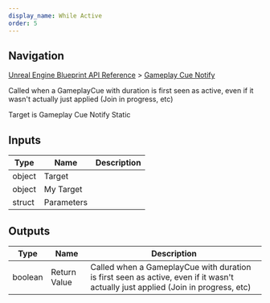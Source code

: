 ```yaml
---
display_name: While Active
order: 5
---
```

## Navigation

[Unreal Engine Blueprint API Reference](https://dev.epicgames.com/documentation/en-us/unreal-engine/BlueprintAPI) > [Gameplay Cue Notify](https://dev.epicgames.com/documentation/en-us/unreal-engine/BlueprintAPI/GameplayCueNotify)

Called when a GameplayCue with duration is first seen as active, even if it wasn't actually just applied (Join in progress, etc)

Target is Gameplay Cue Notify Static

## Inputs

| Type | Name | Description |
| --- | --- | --- |
| object | Target |  |
| object | My Target |  |
| struct | Parameters |  |

## Outputs

| Type | Name | Description |
| --- | --- | --- |
| boolean | Return Value | Called when a GameplayCue with duration is first seen as active, even if it wasn't actually just applied (Join in progress, etc) |
